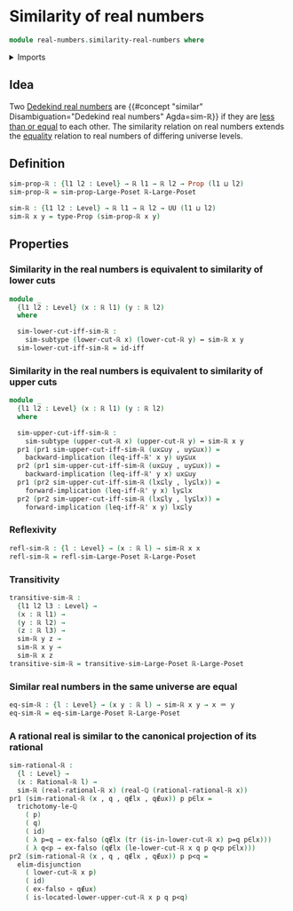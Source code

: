 # Similarity of real numbers

```agda
module real-numbers.similarity-real-numbers where
```

<details><summary>Imports</summary>

```agda
open import elementary-number-theory.strict-inequality-rational-numbers

open import foundation.dependent-pair-types
open import foundation.disjunction
open import foundation.empty-types
open import foundation.function-types
open import foundation.identity-types
open import foundation.logical-equivalences
open import foundation.powersets
open import foundation.propositions
open import foundation.transport-along-identifications
open import foundation.universe-levels

open import order-theory.large-posets
open import order-theory.similarity-of-elements-large-posets

open import real-numbers.dedekind-real-numbers
open import real-numbers.inequality-real-numbers
open import real-numbers.rational-real-numbers
```

</details>

## Idea

Two [Dedekind real numbers](real-numbers.dedekind-real-numbers.md) are
{{#concept "similar" Disambiguation="Dedekind real numbers" Agda=sim-ℝ}} if they
are [less than or equal](real-numbers.inequality-real-numbers.md) to each other.
The similarity relation on real numbers extends the
[equality](foundation-core.identity-types.md) relation to real numbers of
differing universe levels.

## Definition

```agda
sim-prop-ℝ : {l1 l2 : Level} → ℝ l1 → ℝ l2 → Prop (l1 ⊔ l2)
sim-prop-ℝ = sim-prop-Large-Poset ℝ-Large-Poset

sim-ℝ : {l1 l2 : Level} → ℝ l1 → ℝ l2 → UU (l1 ⊔ l2)
sim-ℝ x y = type-Prop (sim-prop-ℝ x y)
```

## Properties

### Similarity in the real numbers is equivalent to similarity of lower cuts

```agda
module _
  {l1 l2 : Level} (x : ℝ l1) (y : ℝ l2)
  where

  sim-lower-cut-iff-sim-ℝ :
    sim-subtype (lower-cut-ℝ x) (lower-cut-ℝ y) ↔ sim-ℝ x y
  sim-lower-cut-iff-sim-ℝ = id-iff
```

### Similarity in the real numbers is equivalent to similarity of upper cuts

```agda
module _
  {l1 l2 : Level} (x : ℝ l1) (y : ℝ l2)
  where

  sim-upper-cut-iff-sim-ℝ :
    sim-subtype (upper-cut-ℝ x) (upper-cut-ℝ y) ↔ sim-ℝ x y
  pr1 (pr1 sim-upper-cut-iff-sim-ℝ (ux⊆uy , uy⊆ux)) =
    backward-implication (leq-iff-ℝ' x y) uy⊆ux
  pr2 (pr1 sim-upper-cut-iff-sim-ℝ (ux⊆uy , uy⊆ux)) =
    backward-implication (leq-iff-ℝ' y x) ux⊆uy
  pr1 (pr2 sim-upper-cut-iff-sim-ℝ (lx⊆ly , ly⊆lx)) =
    forward-implication (leq-iff-ℝ' y x) ly⊆lx
  pr2 (pr2 sim-upper-cut-iff-sim-ℝ (lx⊆ly , ly⊆lx)) =
    forward-implication (leq-iff-ℝ' x y) lx⊆ly
```

### Reflexivity

```agda
refl-sim-ℝ : {l : Level} → (x : ℝ l) → sim-ℝ x x
refl-sim-ℝ = refl-sim-Large-Poset ℝ-Large-Poset
```

### Transitivity

```agda
transitive-sim-ℝ :
  {l1 l2 l3 : Level} →
  (x : ℝ l1) →
  (y : ℝ l2) →
  (z : ℝ l3) →
  sim-ℝ y z →
  sim-ℝ x y →
  sim-ℝ x z
transitive-sim-ℝ = transitive-sim-Large-Poset ℝ-Large-Poset
```

### Similar real numbers in the same universe are equal

```agda
eq-sim-ℝ : {l : Level} → (x y : ℝ l) → sim-ℝ x y → x ＝ y
eq-sim-ℝ = eq-sim-Large-Poset ℝ-Large-Poset
```

### A rational real is similar to the canonical projection of its rational

```agda
sim-rational-ℝ :
  {l : Level} →
  (x : Rational-ℝ l) →
  sim-ℝ (real-rational-ℝ x) (real-ℚ (rational-rational-ℝ x))
pr1 (sim-rational-ℝ (x , q , q∉lx , q∉ux)) p p∈lx =
  trichotomy-le-ℚ
    ( p)
    ( q)
    ( id)
    ( λ p=q → ex-falso (q∉lx (tr (is-in-lower-cut-ℝ x) p=q p∈lx)))
    ( λ q<p → ex-falso (q∉lx (le-lower-cut-ℝ x q p q<p p∈lx)))
pr2 (sim-rational-ℝ (x , q , q∉lx , q∉ux)) p p<q =
  elim-disjunction
    ( lower-cut-ℝ x p)
    ( id)
    ( ex-falso ∘ q∉ux)
    ( is-located-lower-upper-cut-ℝ x p q p<q)
```
